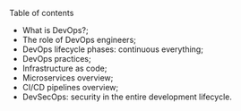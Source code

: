 Table of contents
- What is DevOps?;
- The role of DevOps engineers;
- DevOps lifecycle phases: continuous everything;
- DevOps practices;
- Infrastructure as code;
- Microservices overview;
- CI/CD pipelines overview;
- DevSecOps: security in the entire development lifecycle.